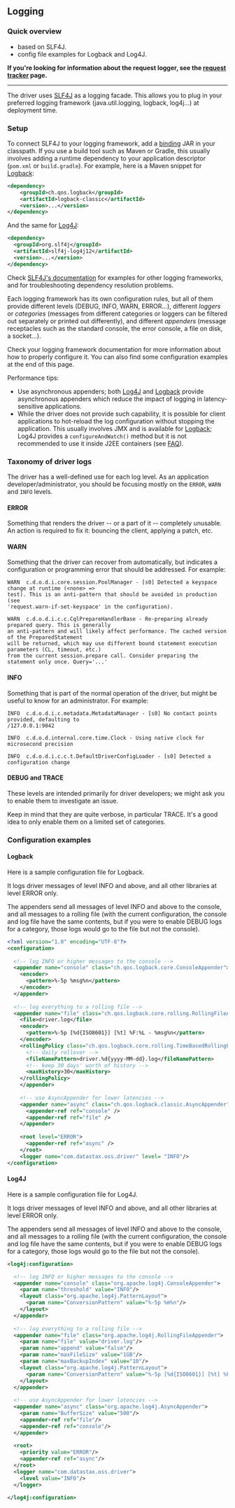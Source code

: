 <!--
Licensed to the Apache Software Foundation (ASF) under one
or more contributor license agreements.  See the NOTICE file
distributed with this work for additional information
regarding copyright ownership.  The ASF licenses this file
to you under the Apache License, Version 2.0 (the
"License"); you may not use this file except in compliance
with the License.  You may obtain a copy of the License at

  http://www.apache.org/licenses/LICENSE-2.0

Unless required by applicable law or agreed to in writing,
software distributed under the License is distributed on an
"AS IS" BASIS, WITHOUT WARRANTIES OR CONDITIONS OF ANY
KIND, either express or implied.  See the License for the
specific language governing permissions and limitations
under the License.
-->

## Logging

### Quick overview

* based on SLF4J.
* config file examples for Logback and Log4J. 

**If you're looking for information about the request logger, see the [request
tracker](../request_tracker/#request-logger) page.**

-----

The driver uses [SLF4J] as a logging facade. This allows you to plug in your preferred logging
framework (java.util.logging, logback, log4j...) at deployment time.  

### Setup

To connect SLF4J to your logging framework, add a [binding] JAR in your classpath. If you use a
build tool such as Maven or Gradle, this usually involves adding a runtime dependency to your
application descriptor (`pom.xml` or `build.gradle`). For example, here is a Maven snippet for
[Logback]:

```xml
<dependency>
	<groupId>ch.qos.logback</groupId>
	<artifactId>logback-classic</artifactId>
	<version>...</version>
</dependency>
```

And the same for [Log4J]:

```xml
<dependency>
  <groupId>org.slf4j</groupId>
  <artifactId>slf4j-log4j12</artifactId>
  <version>...</version>
</dependency>
```
 
Check [SLF4J's documentation](http://www.slf4j.org/manual.html#projectDep) for examples for other
logging frameworks, and for troubleshooting dependency resolution problems.

Each logging framework has its own configuration rules, but all of them provide different levels
(DEBUG, INFO, WARN, ERROR...), different *loggers* or *categories* (messages from different
categories or loggers can be filtered out separately or printed out differently), and different
*appenders* (message receptacles such as the standard console, the error console, a file on disk, a
socket...).

Check your logging framework documentation for more information about how to properly configure it.
You can also find some configuration examples at the end of this page.

Performance tips:

* Use asynchronous appenders; both
  [Log4J](http://logging.apache.org/log4j/1.2/apidocs/org/apache/log4j/AsyncAppender.html) and
  [Logback](http://logback.qos.ch/manual/appenders.html#AsyncAppender) provide asynchronous
  appenders which reduce the impact of logging in latency-sensitive applications.
* While the driver does not provide such capability, it is possible for client applications to
  hot-reload the log configuration without stopping the application. This usually involves JMX and
  is available for [Logback](http://logback.qos.ch/manual/jmxConfig.html); Log4J provides a
  `configureAndWatch()` method but it is not recommended to use it inside J2EE containers (see
  [FAQ](https://logging.apache.org/log4j/1.2/faq.html#a3.6)).

### Taxonomy of driver logs

The driver has a well-defined use for each log level. As an application developer/administrator, you
should be focusing mostly on the `ERROR`, `WARN` and `INFO` levels.

#### ERROR

Something that renders the driver -- or a part of it -- completely unusable. An action is required
to fix it: bouncing the client, applying a patch, etc.

#### WARN

Something that the driver can recover from automatically, but indicates a configuration or
programming error that should be addressed. For example:

```
WARN  c.d.o.d.i.core.session.PoolManager - [s0] Detected a keyspace change at runtime (<none> =>
test). This is an anti-pattern that should be avoided in production (see
'request.warn-if-set-keyspace' in the configuration).

WARN  c.d.o.d.i.c.c.CqlPrepareHandlerBase - Re-preparing already prepared query. This is generally
an anti-pattern and will likely affect performance. The cached version of the PreparedStatement
will be returned, which may use different bound statement execution parameters (CL, timeout, etc.)
from the current session.prepare call. Consider preparing the statement only once. Query='...'
```
  
#### INFO
  
Something that is part of the normal operation of the driver, but might be useful to know for an
administrator. For example:

```
INFO  c.d.o.d.i.c.metadata.MetadataManager - [s0] No contact points provided, defaulting to
/127.0.0.1:9042

INFO  c.d.o.d.internal.core.time.Clock - Using native clock for microsecond precision

INFO  c.d.o.d.i.c.c.t.DefaultDriverConfigLoader - [s0] Detected a configuration change
```

#### DEBUG and TRACE

These levels are intended primarily for driver developers; we might ask you to enable them to
investigate an issue.

Keep in mind that they are quite verbose, in particular TRACE. It's a good idea to only enable them
on a limited set of categories.

### Configuration examples

#### Logback

Here is a sample configuration file for Logback.

It logs driver messages of level INFO and above, and all other libraries at level ERROR only.

The appenders send all messages of level INFO and above to the console, and all messages to a
rolling file (with the current configuration, the console and log file have the same contents, but
if you were to enable DEBUG logs for a category, those logs would go to the file but not the
console).

```xml
<?xml version="1.0" encoding="UTF-8"?>
<configuration>
 
  <!-- log INFO or higher messages to the console -->
  <appender name="console" class="ch.qos.logback.core.ConsoleAppender">
    <encoder>
      <pattern>%-5p %msg%n</pattern>
    </encoder>
  </appender>
 
  <!-- log everything to a rolling file -->
  <appender name="file" class="ch.qos.logback.core.rolling.RollingFileAppender">
    <file>driver.log</file>
    <encoder>
      <pattern>%-5p [%d{ISO8601}] [%t] %F:%L - %msg%n</pattern>
    </encoder>
    <rollingPolicy class="ch.qos.logback.core.rolling.TimeBasedRollingPolicy">
      <!-- daily rollover -->
      <fileNamePattern>driver.%d{yyyy-MM-dd}.log</fileNamePattern>
      <!-- keep 30 days' worth of history -->
      <maxHistory>30</maxHistory>
    </rollingPolicy>
    </appender>
 
    <!-- use AsyncAppender for lower latencies -->
    <appender name="async" class="ch.qos.logback.classic.AsyncAppender">
      <appender-ref ref="console" />
      <appender-ref ref="file" />
    </appender>
   
	<root level="ERROR">
      <appender-ref ref="async" />
	</root>
    <logger name="com.datastax.oss.driver" level= "INFO"/>
</configuration>
```

#### Log4J

Here is a sample configuration file for Log4J.

It logs driver messages of level INFO and above, and all other libraries at level ERROR only.

The appenders send all messages of level INFO and above to the console, and all messages to a
rolling file (with the current configuration, the console and log file have the same contents, but
if you were to enable DEBUG logs for a category, those logs would go to the file but not the
console).

```xml
<log4j:configuration>

  <!-- log INFO or higher messages to the console -->
  <appender name="console" class="org.apache.log4j.ConsoleAppender">
    <param name="threshold" value="INFO"/>
    <layout class="org.apache.log4j.PatternLayout">
      <param name="ConversionPattern" value="%-5p %m%n"/>
    </layout>
  </appender>
  
  <!-- log everything to a rolling file -->
  <appender name="file" class="org.apache.log4j.RollingFileAppender">
    <param name="file" value="driver.log"/>
    <param name="append" value="false"/>
    <param name="maxFileSize" value="1GB"/>
    <param name="maxBackupIndex" value="10"/>
    <layout class="org.apache.log4j.PatternLayout">
      <param name="ConversionPattern" value="%-5p [%d{ISO8601}] [%t] %F:%L - %m%n"/>
    </layout>
  </appender>
  
  <!-- use AsyncAppender for lower latencies -->
  <appender name="async" class="org.apache.log4j.AsyncAppender">
    <param name="BufferSize" value="500"/>
    <appender-ref ref="file"/>
    <appender-ref ref="console"/>
  </appender>
  
  <root>
    <priority value="ERROR"/>
    <appender-ref ref="async"/>
  </root>
  <logger name="com.datastax.oss.driver">
    <level value="INFO"/>
  </logger>
  
</log4j:configuration>
```

[SLF4J]: https://www.slf4j.org/
[binding]: https://www.slf4j.org/manual.html#swapping
[Logback]: http://logback.qos.ch
[Log4J]: https://logging.apache.org/log4j
